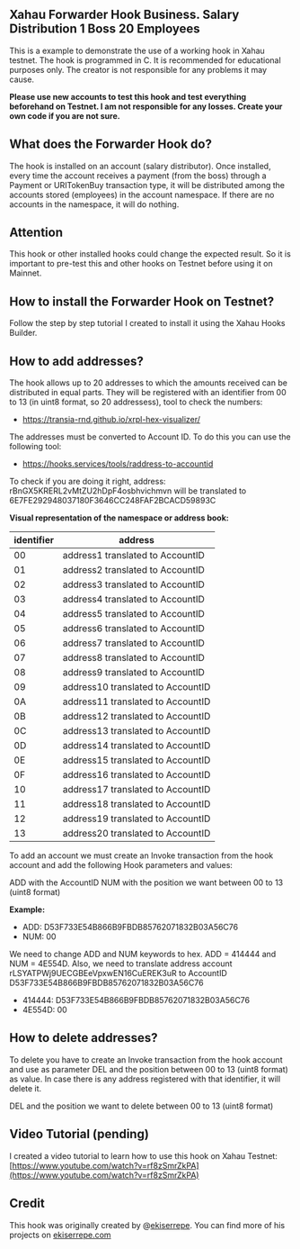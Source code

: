 
## Xahau Forwarder Hook Business. Salary Distribution 1 Boss 20 Employees 
This is a example to demonstrate the use of a working hook in Xahau testnet. The hook is programmed in C. It is recommended for educational purposes only. The creator is not responsible for any problems it may cause.

**Please use new accounts to test this hook and test everything beforehand on Testnet. I am not responsible for any losses. Create your own code if you are not sure.**

## What does the Forwarder Hook do?

The hook is installed on an account (salary distributor). Once installed, every time the account receives a payment (from the boss) through a Payment or URITokenBuy transaction type, it will be distributed among the accounts stored (employees) in the account namespace. If there are no accounts in the namespace, it will do nothing.

## Attention

This hook or other installed hooks could change the expected result. So it is important to pre-test this and other hooks on Testnet before using it on Mainnet.

## How to install the Forwarder Hook on Testnet?

Follow the step by step tutorial I created to install it using the Xahau Hooks Builder.

## How to add addresses?

The hook allows up to 20 addresses to which the amounts received can be distributed in equal parts. They will be registered with an identifier from 00 to 13 (in uint8 format, so 20 addressess), tool to check the numbers:

- https://transia-rnd.github.io/xrpl-hex-visualizer/

The addresses must be converted to Account ID. To do this you can use the following tool:

- https://hooks.services/tools/raddress-to-accountid 

To check if you are doing it right, address: rBnGX5KRERL2vMtZU2hDpF4osbhvichmvn will be translated to 6E7FE292948037180F3646CC248FAF2BCACD59893C

**Visual representation of the namespace or address book:**

|identifier|address|
|-----------|-------|
|00|address1 translated to AccountID|
|01|address2 translated to AccountID|
|02|address3 translated to AccountID|
|03|address4 translated to AccountID|
|04|address5 translated to AccountID|
|05|address6 translated to AccountID|
|06|address7 translated to AccountID|
|07|address8 translated to AccountID|
|08|address9 translated to AccountID|
|09|address10 translated to AccountID|
|0A|address11 translated to AccountID|
|0B|address12 translated to AccountID|
|0C|address13 translated to AccountID|
|0D|address14 translated to AccountID|
|0E|address15 translated to AccountID|
|0F|address16 translated to AccountID|
|10|address17 translated to AccountID|
|11|address18 translated to AccountID|
|12|address19 translated to AccountID|
|13|address20 translated to AccountID|

To add an account we must create an Invoke transaction from the hook account and add the following Hook parameters and values:

ADD with the AccountID
NUM with the position we want between 00 to 13 (uint8 format)

**Example:**

- ADD: D53F733E54B866B9FBDB85762071832B03A56C76
- NUM: 00

We need to change ADD and NUM keywords to hex. ADD = 414444 and NUM = 4E554D.
Also, we need to translate address account rLSYATPWj9UECGBEeVpxwEN16CuEREK3uR to AccountID D53F733E54B866B9FBDB85762071832B03A56C76

- 414444: D53F733E54B866B9FBDB85762071832B03A56C76
- 4E554D: 00

## How to delete addresses?

To delete you have to create an Invoke transaction from the hook account and use as parameter DEL and the position between 00 to 13 (uint8 format) as value. In case there is any address registered with that identifier, it will delete it.

DEL and the position we want to delete between 00 to 13 (uint8 format)

## Video Tutorial (pending)

I created a video tutorial to learn how to use this hook on Xahau Testnet: [https://www.youtube.com/watch?v=rf8zSmrZkPA](https://www.youtube.com/watch?v=rf8zSmrZkPA)

## Credit

This hook was originally created by @[ekiserrepe](https://x.com/ekiserrepe). You can find more of his projects on [ekiserrepe.com](https://www.ekiserrepe.com)
